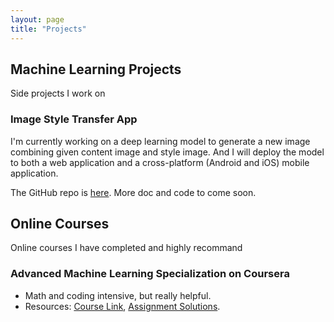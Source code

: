 ```yaml
---
layout: page
title: "Projects"
---
```

## Machine Learning Projects
Side projects I work on

### Image Style Transfer App
I'm currently working on a deep learning model to generate a new image combining given content image and style image. And I will deploy the model to both a web application and a cross-platform (Android and iOS) mobile application.

The GitHub repo is [here](https://github.com/huijunzhao-ds/style-transfer). More doc and code to come soon.


## Online Courses
Online courses I have completed and highly recommand

### Advanced Machine Learning Specialization on Coursera
- Math and coding intensive, but really helpful.
- Resources: [Course Link](https://www.coursera.org/specializations/aml), [Assignment Solutions](https://github.com/huijunzhao-ds/advanced-machine-learning).




